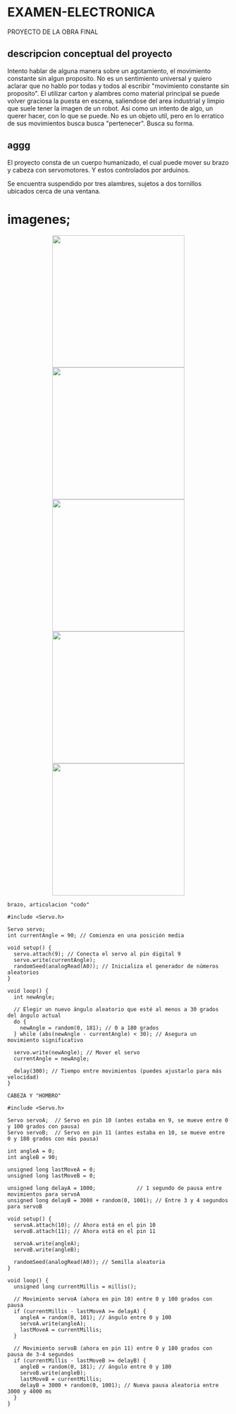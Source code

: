 # EXAMEN-ELECTRONICA
PROYECTO DE LA OBRA FINAL

## descripcion conceptual del proyecto

Intento hablar de alguna manera sobre un agotamiento, el movimiento constante sin algun proposito. No es un sentimiento universal y quiero aclarar que no hablo por todas y todos al escribir "movimiento constante sin proposito". El utilizar carton y alambres como material principal se puede volver graciosa la puesta en escena, saliendose del area industrial y limpio que suele tener la imagen de un robot. Asi como un intento de algo, un querer hacer, con lo que se puede. No es un objeto util, pero en lo erratico de sus movimientos busca busca "pertenecer". Busca su forma.  

## aggg

El proyecto consta de un cuerpo humanizado, el cual puede mover su brazo y cabeza con servomotores. Y estos controlados por arduinos.

Se encuentra suspendido por tres alambres, sujetos a dos tornillos ubicados cerca de una ventana.


#  imagenes;


<p align="center">
  <img src="https://github.com/user-attachments/assets/4ef365b7-a328-475b-aa23-ce3df5a0b334" width="300">
  <img src="https://github.com/user-attachments/assets/08b119ee-9fcb-447a-ae26-eb5e8b8595ab" width="300">
  <img src="https://github.com/user-attachments/assets/6bc4d772-3b09-43cf-899e-7a83e0d08b50" width="300">
  <img src="https://github.com/user-attachments/assets/278a7b54-f66a-4749-9b9d-cf41f50a0101" width="300">
  <img src="https://github.com/user-attachments/assets/089b9cb0-f4c8-4265-89f8-039a0fde2e28" width="300">
</p>






```
brazo, articulacion "codo"
```
```
#include <Servo.h>

Servo servo;
int currentAngle = 90; // Comienza en una posición media

void setup() {
  servo.attach(9); // Conecta el servo al pin digital 9
  servo.write(currentAngle);
  randomSeed(analogRead(A0)); // Inicializa el generador de números aleatorios
}

void loop() {
  int newAngle;

  // Elegir un nuevo ángulo aleatorio que esté al menos a 30 grados del ángulo actual
  do {
    newAngle = random(0, 181); // 0 a 180 grados
  } while (abs(newAngle - currentAngle) < 30); // Asegura un movimiento significativo

  servo.write(newAngle); // Mover el servo
  currentAngle = newAngle;

  delay(300); // Tiempo entre movimientos (puedes ajustarlo para más velocidad)
}
```
```
CABEZA Y "HOMBRO"
```
```
#include <Servo.h>

Servo servoA;  // Servo en pin 10 (antes estaba en 9, se mueve entre 0 y 100 grados con pausa)
Servo servoB;  // Servo en pin 11 (antes estaba en 10, se mueve entre 0 y 180 grados con más pausa)

int angleA = 0;
int angleB = 90;

unsigned long lastMoveA = 0;
unsigned long lastMoveB = 0;

unsigned long delayA = 1000;             // 1 segundo de pausa entre movimientos para servoA
unsigned long delayB = 3000 + random(0, 1001); // Entre 3 y 4 segundos para servoB

void setup() {
  servoA.attach(10); // Ahora está en el pin 10
  servoB.attach(11); // Ahora está en el pin 11

  servoA.write(angleA);
  servoB.write(angleB);

  randomSeed(analogRead(A0)); // Semilla aleatoria
}

void loop() {
  unsigned long currentMillis = millis();

  // Movimiento servoA (ahora en pin 10) entre 0 y 100 grados con pausa
  if (currentMillis - lastMoveA >= delayA) {
    angleA = random(0, 101); // ángulo entre 0 y 100
    servoA.write(angleA);
    lastMoveA = currentMillis;
  }

  // Movimiento servoB (ahora en pin 11) entre 0 y 180 grados con pausa de 3-4 segundos
  if (currentMillis - lastMoveB >= delayB) {
    angleB = random(0, 181); // ángulo entre 0 y 180
    servoB.write(angleB);
    lastMoveB = currentMillis;
    delayB = 3000 + random(0, 1001); // Nueva pausa aleatoria entre 3000 y 4000 ms
  }
}

```
##
